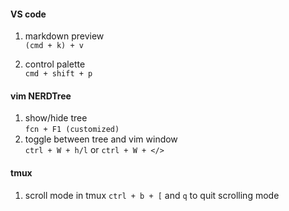 #### VS code 
1. markdown preview  
`(cmd + k) + v`

2. control palette  
`cmd + shift + p`

#### vim NERDTree
1. show/hide tree   
`fcn + F1 (customized)`
2. toggle between tree and vim window  
`ctrl + W + h/l` or `ctrl + W + </>`

#### tmux  
1. scroll mode in tmux
`ctrl + b + [` and `q` to quit scrolling mode 
